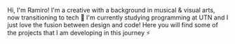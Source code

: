 Hi, I'm Ramiro! I'm a creative with a background in musical & visual arts, now transitioning to tech 🌱 
I'm currently studying programming at UTN and I just love the fusion between design and code! 
Here you will find some of the projects that I am developing in this journey ⚡
